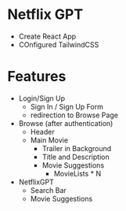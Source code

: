 # Netflix GPT

- Create React App
- COnfigured TailwindCSS


# Features
- Login/Sign Up
    - Sign In / Sign Up Form
    - redirection to Browse Page
- Browse (after authentication)
    - Header
    - Main Movie
        - Trailer in Background
        - Title and Description
        - Movie Suggestions  
            - MovieLists * N   
- NetflixGPT
    - Search Bar
    - Movie Suggestions
